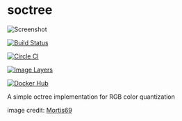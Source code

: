 soctree
======

![Screenshot](https://raw.githubusercontent.com/rubicks/soctree/master/images/octree.png)

[![Build Status](https://travis-ci.org/rubicks/soctree.svg)](https://travis-ci.org/rubicks/soctree)

[![Circle CI](https://circleci.com/gh/rubicks/soctree.png?style=shield)](https://circleci.com/gh/rubicks/soctree)

[![Image Layers](https://badge.imagelayers.io/rubicks/soctree.svg)](https://imagelayers.io/?images=rubicks/soctree)

[![Docker Hub](http://dockeri.co/image/rubicks/soctree)](https://registry.hub.docker.com/u/rubicks/soctree/)

A simple octree implementation for RGB color quantization

image credit: [Mortis69](https://github.com/Mortis69)

